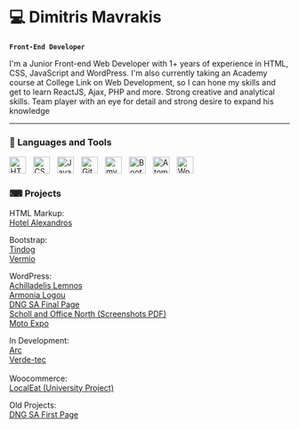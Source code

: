 # 💻 Dimitris Mavrakis

**`Front-End Developer`**


I'm a Junior Front-end Web Developer with 1+ years of experience in HTML, CSS, JavaScript and WordPress. I'm also currently taking an Academy course at College Link on Web Development, so I can hone my skills and get to learn ReactJS, Ajax, PHP and more.
Strong creative and analytical skills. Team player with an eye for detail and strong desire to expand his knowledge

---

### 🧰 Languages and Tools

<img align="left" alt="HTML" width="30px" style="padding-right:10px;" src="https://cdn.jsdelivr.net/gh/devicons/devicon/icons/html5/html5-plain.svg" />
<img align="left" alt="CSS" width="30px" style="padding-right:10px;" src="https://cdn.jsdelivr.net/gh/devicons/devicon/icons/css3/css3-plain.svg" />
<img align="left" alt="JavaScript" width="30px" style="padding-right:10px;" src="https://cdn.jsdelivr.net/gh/devicons/devicon/icons/javascript/javascript-plain.svg" />
<img align="left" alt="GitHub" width="30px" style="padding-right:10px;" src="https://cdn.jsdelivr.net/gh/devicons/devicon/icons/github/github-original.svg" />
<img align="left" alt="mySQL" width="30px" style="padding-right:10px;" src="https://cdn.jsdelivr.net/gh/devicons/devicon/icons/mysql/mysql-original-wordmark.svg" />
<img align="left" alt="Bootstrap" width="30px" style="padding-right:10px;" src="https://cdn.jsdelivr.net/gh/devicons/devicon/icons/bootstrap/bootstrap-original.svg" />
<img align="left" alt="Atom" width="30px" style="padding-right:10px;" src="https://cdn.jsdelivr.net/gh/devicons/devicon/icons/atom/atom-original.svg" />
<img align="left" alt="WordPress" width="30px" style="padding-right:10px;" src="https://cdn.jsdelivr.net/gh/devicons/devicon/icons/wordpress/wordpress-plain.svg" />
<br />

#

### ⌨ Projects

HTML Markup:<br>
<a href="https://hotel-alexandros.gr/">Hotel Alexandros</a>
<br>

Bootstrap:<br>
<a href="https://github.com/dmavrakis/tindog">Tindog</a>
<br>
<a href="https://vermiocoldstores.gr/">Vermio</a>
<br>

WordPress:<br>
<a href="https://achilladelislemnos.gr/">Achilladelis Lemnos</a>
<br>
<a href="https://armonialogou.gr/">Armonia Logou</a>
<br>
<a href="https://dngsa.gr/">DNG SA Final Page</a><br>
<a href="https://github.com/dmavrakis/pdf_portofolio/blob/main/screencapture-north-schoolandoffice-dimitris-aboutdev-gr-2023-01-19-09_43_19.pdf
">Scholl and Office North (Screenshots PDF)</a>
<br>
<a href="https://moto-expo.gr">Moto Expo</a><br>

In Development:<br>
<a href="https://arc.dimitris.aboutdev.gr/">Arc</a>
<br>
<a href="https://verde.sila.aboutdev.gr/">Verde-tec</a>
<br>
<br>
Woocommerce:<br>
<a href="https://dmavrakis.biz">LocalEat (University Project)</a>

Old Projects:<br>
<a href="https://zealous-bhabha.88-198-58-118.plesk.page/">DNG SA First Page</a>

#
